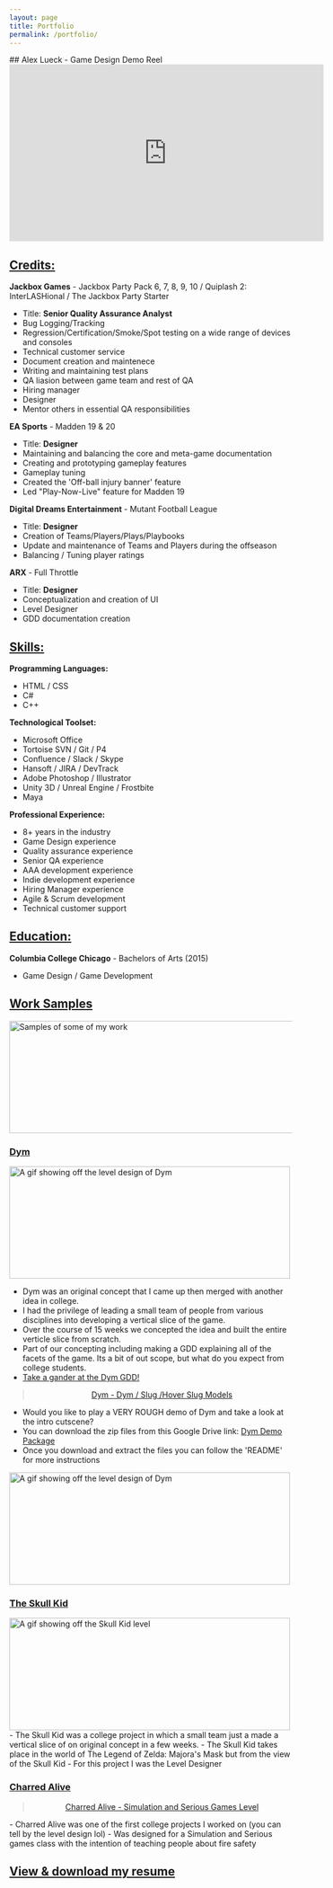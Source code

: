```yaml
---
layout: page
title: Portfolio
permalink: /portfolio/
---
```


<link rel="icon" href="Logo.ico" type="image/x-icon"/>
<link rel="preconnect" href="https://fonts.gstatic.com">
<link href="https://fonts.googleapis.com/css2?family=Jura:wght@300&display=swap" rel="stylesheet"> 
## Alex Lueck - Game Design Demo Reel

<div align="center"><iframe width="560" height="315" src="https://www.youtube.com/embed/2gdbhwo8zW4" frameborder="0" 
allow="accelerometer; autoplay; encrypted-media; gyroscope; picture-in-picture" allowfullscreen></iframe></div>

## <u>Credits:</u>
<b>Jackbox Games</b> - Jackbox Party Pack 6, 7, 8, 9, 10 / Quiplash 2: InterLASHional / The Jackbox Party Starter

- Title: <b>Senior Quality Assurance Analyst</b>
- Bug Logging/Tracking 
- Regression/Certification/Smoke/Spot testing on a wide range of devices and consoles
- Technical customer service
- Document creation and maintenece
- Writing and maintaining test plans
- QA liasion between game team and rest of QA
- Hiring manager
- Designer
- Mentor others in essential QA responsibilities

<b>EA Sports</b> - Madden 19 & 20

- Title: <b>Designer</b>
- Maintaining and balancing the core and meta-game documentation
- Creating and prototyping gameplay features
- Gameplay tuning
- Created the 'Off-ball injury banner' feature
- Led "Play-Now-Live" feature for Madden 19

<b>Digital Dreams Entertainment</b> - Mutant Football League

- Title: <b>Designer</b>
- Creation of Teams/Players/Plays/Playbooks
- Update and maintenance of Teams and Players during the offseason 
- Balancing / Tuning player ratings

<b>ARX</b> - Full Throttle

- Title: <b>Designer</b>
- Conceptualization and creation of UI
- Level Designer
- GDD documentation creation



## <u>Skills:</u>
<b>Programming Languages:</b>
- HTML / CSS
- C#
- C++

<b>Technological Toolset:</b>
- Microsoft Office
- Tortoise SVN / Git / P4
- Confluence / Slack / Skype
- Hansoft / JIRA / DevTrack
- Adobe Photoshop / Illustrator
- Unity 3D / Unreal Engine / Frostbite
- Maya

<b>Professional Experience:</b>
- 8+ years in the industry
- Game Design experience 
- Quality assurance experience
- Senior QA experience
- AAA development experience
- Indie development experience
- Hiring Manager experience
- Agile & Scrum development 
- Technical customer support

## <u>Education:</u>
<b>Columbia College Chicago</b> - Bachelors of Arts (2015)
- Game Design / Game Development

## <u>Work Samples</u>
<img src="http://Callmezyos.github.io/images/AlexLueckWorkSamples.jpg" alt="Samples of some of my work" style="width:1750px;height:200px;vertical-align: middle">

### <b><u>Dym</u></b>
<img src="http://Callmezyos.github.io/images/Dym-Gif-Pt1-OPTIMZED.gif" alt="A gif showing off the level design of Dym" style="width:500px;height:200px;vertical-align: left">

- Dym was an original concept that I came up then merged with another idea in college.
- I had the privilege of leading a small team of people from various disciplines into developing a vertical slice of the game.
- Over the course of 15 weeks we concepted the idea and built the entire verticle slice from scratch.
- Part of our concepting including making a GDD explaining all of the facets of the game. Its a bit of out scope, but what do you expect from college students. 
- <a href="http://callmezyos.github.io/images/Dym_GDD.pdf" rel="nofollow noopener">Take a gander at the Dym GDD!</a>
<div align="center"><blockquote class="imgur-embed-pub" lang="en" data-id="a/COXTqrT"  ><a href="//imgur.com/a/COXTqrT">Dym - Dym / Slug /Hover Slug Models</a></blockquote><script async src="//s.imgur.com/min/embed.js" charset="utf-8"></script></div>

- Would you like to play a VERY ROUGH demo of Dym and take a look at the intro cutscene?
- You can download the zip files from this Google Drive link: <a href="https://drive.google.com/file/d/1isiVbZ480aGLULRlwdhIZ1Dcv5c2qplc/view?usp=drive_link">Dym Demo Package</a>
- Once you download and extract the files you can follow the 'README' for more instructions


<img src="http://Callmezyos.github.io/images/Dym-Gif-Pt2-OPTIMZED.gif" alt="A gif showing off the level design of Dym" style="width:500px;height:200px;vertical-align: right">

### <b><u>The Skull Kid</u></b>
<img src="http://Callmezyos.github.io/images/SkullKid-Optimized.gif" alt="A gif showing off the Skull Kid level" style="width:500px;height:200px;vertical-align: right">
- The Skull Kid was a college project in which a small team just a made a vertical slice of on original concept in a few weeks.
- The Skull Kid takes place in the world of The Legend of Zelda: Majora's Mask but from the view of the Skull Kid
- For this project I was the Level Designer

### <b><u>Charred Alive</u></b>
<div align="center"><blockquote class="imgur-embed-pub" lang="en" data-id="a/90tvLY6"  ><a href="//imgur.com/a/90tvLY6">Charred Alive - Simulation and Serious Games Level</a></blockquote><script async src="//s.imgur.com/min/embed.js" charset="utf-8"></script></div>
- Charred Alive was one of the first college projects I worked on (you can tell by the level design lol)
- Was designed for a Simulation and Serious games class with the intention of teaching people about fire safety

## <b><u><a href="http://callmezyos.github.io/images/Alex.Lueck.pdf" rel="nofollow noopener">View & download my resume</a></u></b>
